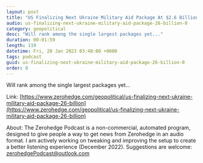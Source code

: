 ```yaml
---
layout: post
title: "US Finalizing Next Ukraine Military Aid Package At $2.6 Billion"
audio: us-finalizing-next-ukraine-military-aid-package-26-billion-0
category: geopolitical
desc: "Will rank among the single largest packages yet..."
duration: 00:01:59
length: 119
datetime: Fri, 20 Jan 2023 03:40:00 +0000
tags: podcast
guid: us-finalizing-next-ukraine-military-aid-package-26-billion-0
order: 0
---
```

Will rank among the single largest packages yet...

Link: [https://www.zerohedge.com/geopolitical/us-finalizing-next-ukraine-military-aid-package-26-billion](https://www.zerohedge.com/geopolitical/us-finalizing-next-ukraine-military-aid-package-26-billion)

About: The Zerohedge Podcast is a non-commercial, automated program, designed to give people a way to get news from Zerohedge in an audio format.  I am actively working on tweaking and improving the setup to create a better listening experience (December 2022).  Suggestions are welcome: [zerohedgePodcast@outlook.com](mailto:zerohedgePodcast@outlook.com)